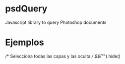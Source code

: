 # psdQuery
Javascript library to query Photoshop documents

# Ejemplos

/* Selecciona todas las capas y las oculta */
$$("*").hide()
